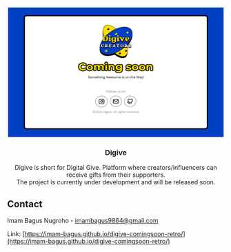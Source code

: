 <!-- PROJECT LOGO -->
<br />
<div align="center">

<img src="img/preview.png" alt="Logo" width="500" height="300">

<h3 align="center">Digive</h3>

  <p align="center">
    Digive is short for Digital Give. Platform where creators/influencers can receive gifts from their supporters.
    <br/> The project is currently under development and will be released soon.
  </p>
</div>

<!-- CONTACT -->

## Contact

Imam Bagus Nugroho - imambagus9864@gmail.com

Link: [https://imam-bagus.github.io/digive-comingsoon-retro/](https://imam-bagus.github.io/digive-comingsoon-retro/)
